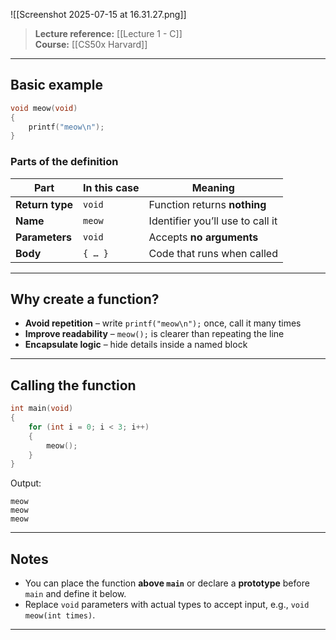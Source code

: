 ![[Screenshot 2025-07-15 at 16.31.27.png]]

> **Lecture reference:** [[Lecture 1 - C]]  
> **Course:** [[CS50x Harvard]]
---

## Basic example

```c
void meow(void)
{
    printf("meow\n");
}
```

### Parts of the definition

| Part            | In this case | Meaning                           |
|-----------------|-------------|-----------------------------------|
| **Return type** | `void`      | Function returns **nothing**      |
| **Name**        | `meow`      | Identifier you’ll use to call it  |
| **Parameters**  | `void`      | Accepts **no arguments**          |
| **Body**        | `{ … }`     | Code that runs when called        |

---

## Why create a function?

* **Avoid repetition** – write `printf("meow\n");` once, call it many times  
* **Improve readability** – `meow();` is clearer than repeating the line  
* **Encapsulate logic** – hide details inside a named block

---

## Calling the function

```c
int main(void)
{
    for (int i = 0; i < 3; i++)
    {
        meow();
    }
}
```

Output:

```
meow
meow
meow
```

---

## Notes

- You can place the function **above `main`** or declare a **prototype** before `main` and define it below.  
- Replace `void` parameters with actual types to accept input, e.g., `void meow(int times)`.

---